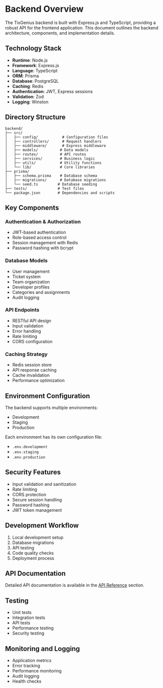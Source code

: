 # Backend Overview

The TixGenius backend is built with Express.js and TypeScript, providing a robust API for the frontend application. This document outlines the backend architecture, components, and implementation details.

## Technology Stack

- **Runtime**: Node.js
- **Framework**: Express.js
- **Language**: TypeScript
- **ORM**: Prisma
- **Database**: PostgreSQL
- **Caching**: Redis
- **Authentication**: JWT, Express sessions
- **Validation**: Zod
- **Logging**: Winston

## Directory Structure

```
backend/
├── src/
│   ├── config/           # Configuration files
│   ├── controllers/      # Request handlers
│   ├── middleware/       # Express middleware
│   ├── models/          # Data models
│   ├── routes/          # API routes
│   ├── services/        # Business logic
│   ├── utils/           # Utility functions
│   └── lib/             # Core libraries
├── prisma/
│   ├── schema.prisma    # Database schema
│   ├── migrations/      # Database migrations
│   └── seed.ts         # Database seeding
├── tests/              # Test files
└── package.json        # Dependencies and scripts
```

## Key Components

### Authentication & Authorization

- JWT-based authentication
- Role-based access control
- Session management with Redis
- Password hashing with bcrypt

### Database Models

- User management
- Ticket system
- Team organization
- Developer profiles
- Categories and assignments
- Audit logging

### API Endpoints

- RESTful API design
- Input validation
- Error handling
- Rate limiting
- CORS configuration

### Caching Strategy

- Redis session store
- API response caching
- Cache invalidation
- Performance optimization

## Environment Configuration

The backend supports multiple environments:
- Development
- Staging
- Production

Each environment has its own configuration file:
- `.env.development`
- `.env.staging`
- `.env.production`

## Security Features

- Input validation and sanitization
- Rate limiting
- CORS protection
- Secure session handling
- Password hashing
- JWT token management

## Development Workflow

1. Local development setup
2. Database migrations
3. API testing
4. Code quality checks
5. Deployment process

## API Documentation

Detailed API documentation is available in the [API Reference](../api/reference.md) section.

## Testing

- Unit tests
- Integration tests
- API tests
- Performance testing
- Security testing

## Monitoring and Logging

- Application metrics
- Error tracking
- Performance monitoring
- Audit logging
- Health checks 
